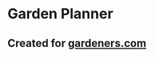 # Garden Planner
<h2>Created for <a href="https://www.gardeners.com/how-to/garden-planner/garden-designer.html" target="_blank">gardeners.com</a></h2>

